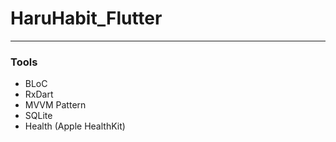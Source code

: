 # HaruHabit_Flutter
---
### Tools
- BLoC
- RxDart
- MVVM Pattern
- SQLite
- Health (Apple HealthKit)
